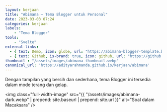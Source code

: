 ```yaml
---
layout: kerjaan
title: "Abimana – Tema Blogger untuk Personal"
date: 2023-03-03 07:24
categories: kerjaan
labels: 
    - "Tema Blogger" 
tools: 
    - "Svelte"
external-links:
  - { text: Demo, icon: globe, url: "https://abimana-blogger-template.blogspot.com" }
  - { text: Github, is-brand: true, icon: github, url: "https://github.com/adityarahmanda/abimana" }
thumbnail : "/assets/images/abimana-thumbnail.webp"
canonical_url: 'https://adityarahmanda.github.io/kerjaan/abimana'
---
```

Dengan tampilan yang bersih dan sederhana, tema Blogger ini tersedia dalam mode terang dan gelap.

<!--excerpt-->

<img class="full-width-image" src="{{ "/assets/images/abimana-dark.webp" | prepend: site.baseurl | prepend: site.url }}" alt="Soal dalam Macaksara" />